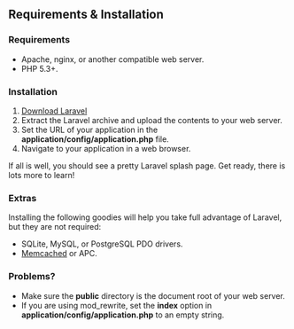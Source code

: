 ## Requirements & Installation

### Requirements

- Apache, nginx, or another compatible web server.
- PHP 5.3+.

### Installation

1. [Download Laravel](http://laravel.com/download)
2. Extract the Laravel archive and upload the contents to your web server.
4. Set the URL of your application in the **application/config/application.php** file.
5. Navigate to your application in a web browser.

If all is well, you should see a pretty Laravel splash page. Get ready, there is lots more to learn!

### Extras

Installing the following goodies will help you take full advantage of Laravel, but they are not required:

- SQLite, MySQL, or PostgreSQL PDO drivers.
- [Memcached](http://memcached.org) or APC.

### Problems?

- Make sure the **public** directory is the document root of your web server.
- If you are using mod_rewrite, set the **index** option in **application/config/application.php** to an empty string.